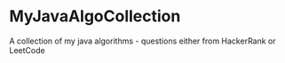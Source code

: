 # MyJavaAlgoCollection
A collection of my java algorithms - questions either from HackerRank or LeetCode
